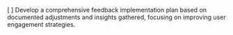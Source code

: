 [ ] Develop a comprehensive feedback implementation plan based on documented adjustments and insights gathered, focusing on improving user engagement strategies.